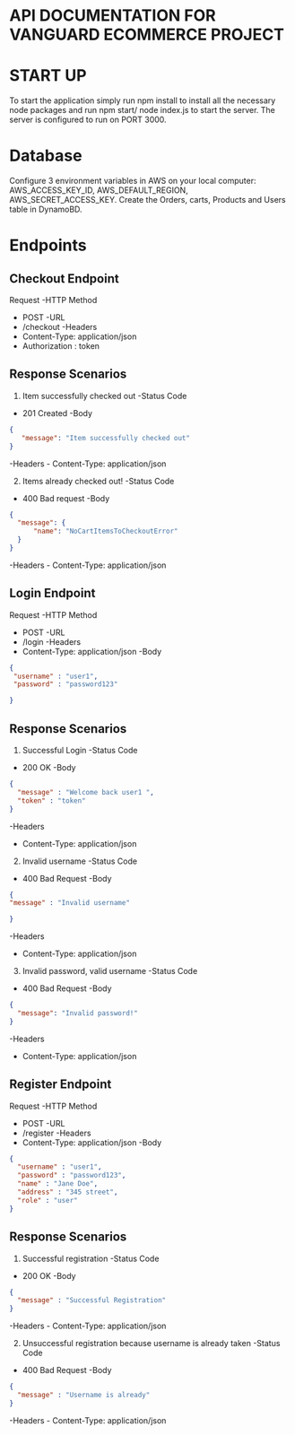 # API DOCUMENTATION FOR VANGUARD ECOMMERCE PROJECT

# START UP
To start the application simply run npm install to install all the necessary node packages and run npm start/ node index.js to start the server.
The server is configured to run on PORT 3000.

# Database
Configure 3 environment variables in AWS on your local computer: AWS_ACCESS_KEY_ID, AWS_DEFAULT_REGION, AWS_SECRET_ACCESS_KEY.
Create the Orders, carts, Products and Users table in DynamoBD.


# Endpoints

## Checkout Endpoint
Request
-HTTP Method 
  - POST 
-URL 
  - /checkout 
-Headers 
  - Content-Type: application/json 
  - Authorization : token

## Response Scenarios

1. Item successfully checked out
-Status Code 
  - 201 Created
-Body 
  ```json
{ 
     "message": "Item successfully checked out"
 } 
 ```
-Headers - Content-Type: application/json

2. Items already checked out!
-Status Code 
  - 400 Bad request
-Body 
  ```json
{
    "message": {
        "name": "NoCartItemsToCheckoutError"
    }
}
 ```
-Headers - Content-Type: application/json

## Login Endpoint
Request
 -HTTP Method  
   - POST 
 -URL  
   - /login 
 -Headers 
   - Content-Type: application/json 
 -Body 
   ```json
   { 
    "username" : "user1",
    "password" : "password123"

   }
  ```

## Response Scenarios
1. Successful Login
-Status Code 
  - 200 OK 
-Body 
  ```json
  { 
    "message" : "Welcome back user1 ",
    "token" : "token"
  } 
  ```
-Headers 
  - Content-Type: application/json

2. Invalid username
-Status Code 
  - 400 Bad Request 
-Body 
  ``` json
{ 
  "message" : "Invalid username"

 } 
  ```
-Headers 
  - Content-Type: application/json

3. Invalid password, valid username
-Status Code 
  - 400 Bad Request 
-Body 
  ```json
 { 
    "message": "Invalid password!" 
 } 
  ```
-Headers 
  - Content-Type: application/json

## Register Endpoint
Request
-HTTP Method 
  - POST 
-URL 
  - /register 
-Headers 
  - Content-Type: application/json 
-Body 
  ```json
{
    "username" : "user1",
    "password" : "password123",
    "name" : "Jane Doe",
    "address" : "345 street",
    "role" : "user"
 }
  ```
## Response Scenarios

1. Successful registration
-Status Code 
  - 200 OK 
-Body 
  ```json
{ 
    "message" : "Successful Registration"
 } 
 ```
-Headers - Content-Type: application/json

2. Unsuccessful registration because username is already taken
-Status Code 
  - 400 Bad Request 
-Body 
  ```json
{ 
    "message" : "Username is already"
 } 
  ```
-Headers - Content-Type: application/json


